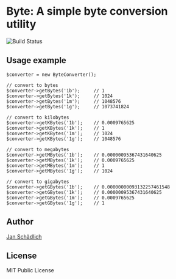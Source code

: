 # Byte: A simple byte conversion utility

![Build Status](https://travis-ci.org/jschaedl/Byte.png)

## Usage example

```
$converter = new ByteConverter();

// convert to bytes
$converter->getBytes('1b'); 	// 1
$converter->getBytes('1k');		// 1024
$converter->getBytes('1m');		// 1048576
$converter->getBytes('1g');		// 1073741824

// convert to kilobytes
$converter->getKBytes('1b');	// 0.0009765625
$converter->getKBytes('1k');	// 1
$converter->getKBytes('1m');	// 1024
$converter->getKBytes('1g');	// 1048576

// convert to megabytes
$converter->getMBytes('1b');	// 0.00000095367431640625
$converter->getMBytes('1k');	// 0.0009765625
$converter->getMBytes('1m');	// 1
$converter->getMBytes('1g');	// 1024

// convert to gigabytes
$converter->getGBytes('1b');	// 0.00000000093132257461548
$converter->getGBytes('1k');	// 0.00000095367431640625
$converter->getGBytes('1m');	// 0.0009765625
$converter->getGBytes('1g');	// 1 

```

## Author

[Jan Schädlich](https://github.com/jschaedl)

## License

MIT Public License

